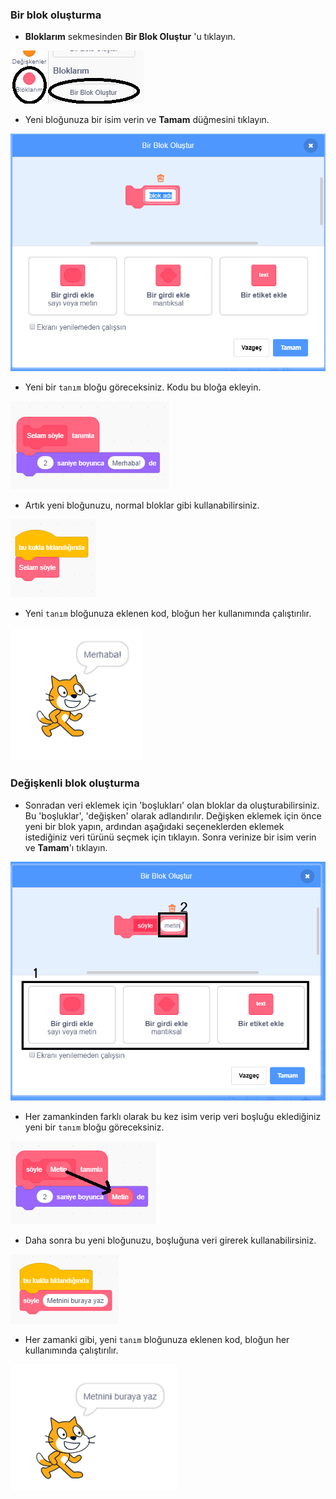 ### Bir blok oluşturma

+ **Bloklarım** sekmesinden **Bir Blok Oluştur** 'u tıklayın.

![Bloklarım](images/my-blocks-annotated.png)

+ Yeni bloğunuza bir isim verin ve **Tamam** düğmesini tıklayın.

![Yeni bir blok oluştur](images/block-create.png)

+ Yeni bir `tanım` bloğu göreceksiniz. Kodu bu bloğa ekleyin.

![Yeni bir blok tanımla](images/block-define.png)

+ Artık yeni bloğunuzu, normal bloklar gibi kullanabilirsiniz.

![Yeni bir blok kullan](images/block-use.png)

+ Yeni `tanım` bloğunuza eklenen kod, bloğun her kullanımında çalıştırılır.

![Yeni bir blok test et](images/block-test.png)

### Değişkenli blok oluşturma

+ Sonradan veri eklemek için 'boşlukları' olan bloklar da oluşturabilirsiniz. Bu 'boşluklar', 'değişken' olarak adlandırılır. Değişken eklemek için önce yeni bir blok yapın, ardından aşağıdaki seçeneklerden eklemek istediğiniz veri türünü seçmek için tıklayın. Sonra verinize bir isim verin ve **Tamam**'ı tıklayın.

![Değişkenlerle yeni bir blok oluşturun](images/parameter-create-annotated.png)

+ Her zamankinden farklı olarak bu kez isim verip veri boşluğu eklediğiniz yeni bir `tanım` bloğu göreceksiniz.

![Değişkenlerle yeni bir blok tanımlayın](images/parameter-define-annotated.png)

+ Daha sonra bu yeni bloğunuzu, boşluğuna veri girerek kullanabilirsiniz.

![Değişkenli yeni bir bloğu kullanın](images/parameter-use.png)

+ Her zamanki gibi, yeni `tanım` bloğunuza eklenen kod, bloğun her kullanımında çalıştırılır.

![Değişkenli yeni bir bloğu test edin](images/parameter-test.png)